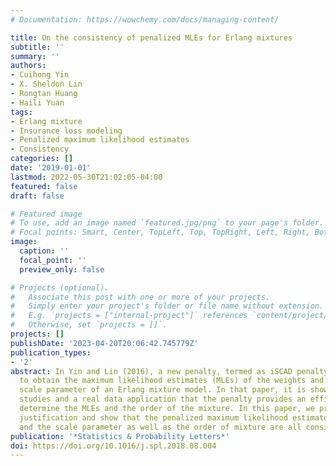 ```yaml
---
# Documentation: https://wowchemy.com/docs/managing-content/

title: On the consistency of penalized MLEs for Erlang mixtures
subtitle: ''
summary: ''
authors:
- Cuihong Yin
- X. Sheldon Lin
- Rongtan Huang
- Haili Yuan
tags:
- Erlang mixture
- Insurance loss modeling
- Penalized maximum likelihood estimates
- Consistency
categories: []
date: '2019-01-01'
lastmod: 2022-05-30T21:02:05-04:00
featured: false
draft: false

# Featured image
# To use, add an image named `featured.jpg/png` to your page's folder.
# Focal points: Smart, Center, TopLeft, Top, TopRight, Left, Right, BottomLeft, Bottom, BottomRight.
image:
  caption: ''
  focal_point: ''
  preview_only: false

# Projects (optional).
#   Associate this post with one or more of your projects.
#   Simply enter your project's folder or file name without extension.
#   E.g. `projects = ["internal-project"]` references `content/project/deep-learning/index.md`.
#   Otherwise, set `projects = []`.
projects: []
publishDate: '2023-04-20T20:06:42.745779Z'
publication_types:
- '2'
abstract: In Yin and Lin (2016), a new penalty, termed as iSCAD penalty, is proposed
  to obtain the maximum likelihood estimates (MLEs) of the weights and the common
  scale parameter of an Erlang mixture model. In that paper, it is shown through simulation
  studies and a real data application that the penalty provides an efficient way to
  determine the MLEs and the order of the mixture. In this paper, we provide a theoretical
  justification and show that the penalized maximum likelihood estimators of the weights
  and the scale parameter as well as the order of mixture are all consistent.
publication: '*Statistics & Probability Letters*'
doi: https://doi.org/10.1016/j.spl.2018.08.004
---
```


